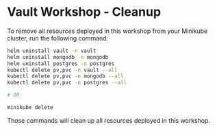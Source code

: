 # Vault Workshop - Cleanup

To remove all resources deployed in this workshop from your Minikube cluster, run the following command:

```bash
helm uninstall vault -n vault
helm uninstall mongodb -n mongodb
helm uninstall postgres -n postgres
kubectl delete pv,pvc -n vault --all
kubectl delete pv,pvc -n mongodb --all
kubectl delete pv,pvc -n postgres --all

# OR

minikube delete

```

Those commands will clean up all resources deployed in this workshop.
